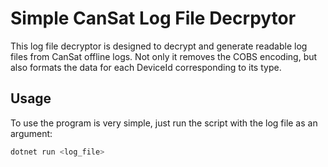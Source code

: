 ﻿# Simple CanSat Log File Decrpytor
This log file decryptor is designed to decrypt and generate readable log files from CanSat offline logs.
Not only it removes the COBS encoding, but also formats the data for each DeviceId corresponding to its type.

## Usage
To use the program is very simple, just run the script with the log file as an argument:
```bash
dotnet run <log_file>
```
